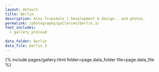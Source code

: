 ```yaml
---
layout: default
title: Berlin
description: Alex Truesdale | Development & design.. and photos.
permalink: /photography/galleries/berlin_3/
foot_includes:
  - gallery_preload
  
data_folder: berlin
data_file: berlin_3
---
```

{% include pages/gallery.html folder=page.data_folder file=page.data_file %}
